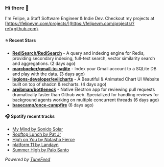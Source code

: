 ### Hi there 👋

I'm Felipe, a Staff Software Engineer & Indie Dev. Checkout my projects at [https://felipevm.com/projects/](https://felipevm.com/projects/?ref=github.com).

#### ⭐ Recent Stars
- **[RediSearch/RediSearch](https://github.com/RediSearch/RediSearch)** - A query and indexing engine for Redis, providing secondary indexing, full-text search, vector similarity search and aggregations. (2 days ago)
- **[marcboeker/gmail-to-sqlite](https://github.com/marcboeker/gmail-to-sqlite)** - Index your Gmail account to a SQLite DB and play with the data. (3 days ago)
- **[legions-developer/evilcharts](https://github.com/legions-developer/evilcharts)** - A Beautiful &amp; Animated Chart UI Website built on top of shadcn &amp; recharts. (4 days ago)
- **[areibman/bottleneck](https://github.com/areibman/bottleneck)** - Native Electron app for reviewing pull requests dramatically faster than Github web. Specialized for handling reviews for background agents working on multiple concurrent threads (6 days ago)
- **[basecamp/once-campfire](https://github.com/basecamp/once-campfire)** (6 days ago)

#### 🎧 Spotify recent tracks
- [My Mind by Sonido Solar](https://open.spotify.com/track/4D4LilSp8N17KxGPmRfPq8)
- [Rooftop Lunch by Pat Jr](https://open.spotify.com/track/0BbV9NJYb32Hdf8KIPHLiO)
- [High on You by Natasha Fierce](https://open.spotify.com/track/1mXRUJv1zLPcrkcOmnL7wC)
- [platform 11 by Landayn](https://open.spotify.com/track/6H42CMBnrLd36AfjdbD9UH)
- [Summer High by Palo Santo](https://open.spotify.com/track/0hnTSQUrWBcI4cSAJipBOw)

_Powered by [TuneFeed](https://tunefeed.app?ref=github.com)_
